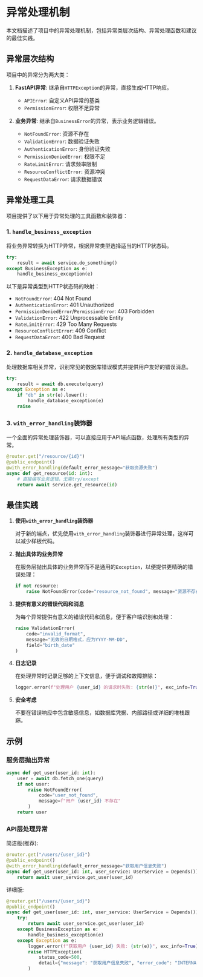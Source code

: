 # 异常处理机制

本文档描述了项目中的异常处理机制，包括异常类层次结构、异常处理函数和建议的最佳实践。

## 异常层次结构

项目中的异常分为两大类：

1. **FastAPI异常**: 继承自`HTTPException`的异常，直接生成HTTP响应。
   - `APIError`: 自定义API异常的基类
   - `PermissionError`: 权限不足异常

2. **业务异常**: 继承自`BusinessError`的异常，表示业务逻辑错误。
   - `NotFoundError`: 资源不存在
   - `ValidationError`: 数据验证失败
   - `AuthenticationError`: 身份验证失败
   - `PermissionDeniedError`: 权限不足
   - `RateLimitError`: 请求频率限制
   - `ResourceConflictError`: 资源冲突
   - `RequestDataError`: 请求数据错误

## 异常处理工具

项目提供了以下用于异常处理的工具函数和装饰器：

### 1. `handle_business_exception`

将业务异常转换为HTTP异常，根据异常类型选择适当的HTTP状态码。

```python
try:
    result = await service.do_something()
except BusinessException as e:
    handle_business_exception(e)
```

以下是异常类型到HTTP状态码的映射：

- `NotFoundError`: 404 Not Found
- `AuthenticationError`: 401 Unauthorized
- `PermissionDeniedError`/`PermissionError`: 403 Forbidden
- `ValidationError`: 422 Unprocessable Entity
- `RateLimitError`: 429 Too Many Requests
- `ResourceConflictError`: 409 Conflict
- `RequestDataError`: 400 Bad Request

### 2. `handle_database_exception`

处理数据库相关异常，识别常见的数据库错误模式并提供用户友好的错误消息。

```python
try:
    result = await db.execute(query)
except Exception as e:
    if "db" in str(e).lower():
        handle_database_exception(e)
    raise
```

### 3. `with_error_handling`装饰器

一个全面的异常处理装饰器，可以直接应用于API端点函数，处理所有类型的异常。

```python
@router.get("/resource/{id}")
@public_endpoint()
@with_error_handling(default_error_message="获取资源失败")
async def get_resource(id: int):
    # 直接编写业务逻辑，无需try/except
    return await service.get_resource(id)
```

## 最佳实践

1. **使用`with_error_handling`装饰器**

   对于新的端点，优先使用`with_error_handling`装饰器进行异常处理，这样可以减少样板代码。

2. **抛出具体的业务异常**

   在服务层抛出具体的业务异常而不是通用的`Exception`，以便提供更精确的错误处理：

   ```python
   if not resource:
       raise NotFoundError(code="resource_not_found", message="资源不存在")
   ```

3. **提供有意义的错误代码和消息**

   为每个异常提供有意义的错误代码和消息，便于客户端识别和处理：

   ```python
   raise ValidationError(
       code="invalid_format",
       message="无效的日期格式，应为YYYY-MM-DD",
       field="birth_date"
   )
   ```

4. **日志记录**

   在处理异常时记录足够的上下文信息，便于调试和故障排除：

   ```python
   logger.error(f"处理用户 {user_id} 的请求时失败: {str(e)}", exc_info=True)
   ```

5. **安全考虑**

   不要在错误响应中包含敏感信息，如数据库凭据、内部路径或详细的堆栈跟踪。

## 示例

### 服务层抛出异常

```python
async def get_user(user_id: int):
    user = await db.fetch_one(query)
    if not user:
        raise NotFoundError(
            code="user_not_found",
            message=f"用户 {user_id} 不存在"
        )
    return user
```

### API层处理异常

简洁版(推荐):

```python
@router.get("/users/{user_id}")
@public_endpoint()
@with_error_handling(default_error_message="获取用户信息失败")
async def get_user(user_id: int, user_service: UserService = Depends()):
    return await user_service.get_user(user_id)
```

详细版:

```python
@router.get("/users/{user_id}")
@public_endpoint()
async def get_user(user_id: int, user_service: UserService = Depends()):
    try:
        return await user_service.get_user(user_id)
    except BusinessException as e:
        handle_business_exception(e)
    except Exception as e:
        logger.error(f"获取用户 {user_id} 失败: {str(e)}", exc_info=True)
        raise HTTPException(
            status_code=500,
            detail={"message": "获取用户信息失败", "error_code": "INTERNAL_ERROR"}
        )
```
